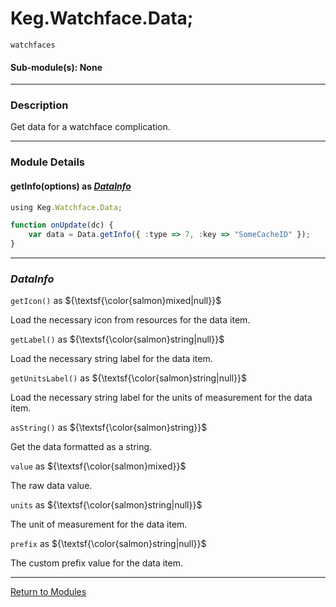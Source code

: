 # Keg.Watchface.Data;

`watchfaces`

#### Sub-module(s): None

***

### Description

Get data for a watchface complication.

***

### Module Details

#### getInfo(options) as _[DataInfo](WATCHFACE.DATA.md#datainfo)_

```js
using Keg.Watchface.Data;

function onUpdate(dc) {
	var data = Data.getInfo({ :type => 7, :key => "SomeCacheID" });
}
```

***

### _DataInfo_

`getIcon()` as ${\textsf{\color{salmon}mixed|null}}$

Load the necessary icon from resources for the data item.

`getLabel()` as ${\textsf{\color{salmon}string|null}}$

Load the necessary string label for the data item.

`getUnitsLabel()` as ${\textsf{\color{salmon}string|null}}$

Load the necessary string label for the units of measurement for the data item.

`asString()` as ${\textsf{\color{salmon}string}}$

Get the data formatted as a string.

`value` as ${\textsf{\color{salmon}mixed}}$

The raw data value.

`units` as ${\textsf{\color{salmon}string|null}}$

The unit of measurement for the data item.

`prefix` as ${\textsf{\color{salmon}string|null}}$

The custom prefix value for the data item.

***

[Return to Modules](../MODULES.md)
